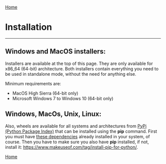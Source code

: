 [Home](index.md)

# Installation
--------------
## Windows and MacOS installers:
Installers are available at the top of this page. 
They are only available for x86_64 (64-bit) architecture. Both installers contain 
everything you need to be used in standalone mode, without the need for anything else.

Minimum requirements are:
- MacOS High Sierra (64-bit only)
- Microsoft Windows 7 to Windows 10 (64-bit only)

## Windows, MacOs, Unix, Linux:
Also, wheels are available for all systems and architectures from 
[PyPi (Python Package Index)](https://pypi.org/project/videomass/) that can be 
installed using the **pip** command.
First you must have [these dependencies](dependencies.md) already 
installed in your system, of course. Then you have to make sure you also have 
**pip** installed, if not, install it: <https://www.makeuseof.com/tag/install-pip-for-python/>.   

[Home](index.md)


